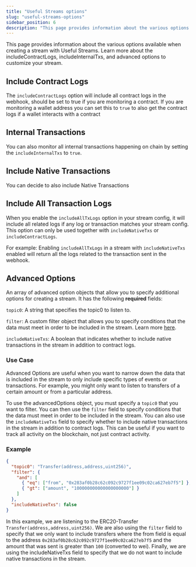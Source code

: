 ```yaml
---
title: "Useful Streams options"
slug: "useful-streams-options"
sidebar_position: 6
description: "This page provides information about the various options available when creating a stream with Useful Streams. Learn more about the includeContractLogs, includeInternalTxs, and advanced options to customize your stream."
---
```


This page provides information about the various options available when creating a stream with Useful Streams. Learn more about the includeContractLogs, includeInternalTxs, and advanced options to customize your stream.

## Include Contract Logs

The `includeContractLogs` option will include all contract logs in the webhook, should be set to true if you are monitoring a contract. If you are monitoring a wallet address you can set this to `true` to also get the contract logs if a wallet interacts with a contract

## Internal Transactions

You can also monitor all internal transactions happening on chain by setting the `includeInternalTxs` to `true`.

## Include Native Transactions

You can decide to also include Native Transactions

## Include All Transaction Logs

When you enable the `includeAllTxLogs` option in your stream config, it will include all related logs if any log or transaction matches your stream config. This option can only be used together with `includeNativeTxs` or `includeContractLogs`.

For example: Enabling `includeAllTxLogs` in a stream with `includeNativeTxs` enabled will return all the logs related to the transaction sent in the webhook.

## Advanced Options
An array of advanced option objects that allow you to specify additional options for creating a stream. It has the following **required** fields:

`topic0`: A string that specifies the topic0 to listen to.

`filter`: A custom filter object that allows you to specify conditions that the data must meet in order to be included in the stream. Learn more [here](https://docs.moralis.io/streams-api/filter-streams).

`includeNativeTxs`: A boolean that indicates whether to include native transactions in the stream in addition to contract logs.

### Use Case

Advanced Options are useful when you want to narrow down the data that is included in the stream to only include specific types of events or transactions. For example, you might only want to listen to transfers of a certain amount or from a particular address.

To use the advancedOptions object, you must specify a `topic0` that you want to filter. You can then use the `filter` field to specify conditions that the data must meet in order to be included in the stream. You can also use the `includeNativeTxs` field to specify whether to include native transactions in the stream in addition to contract logs. This can be useful if you want to track all activity on the blockchain, not just contract activity.

### Example

```json
{
  "topic0": "Transfer(address,address,uint256)",
  "filter": {
    "and": [
      { "eq": ["from", "0x283af0b28c62c092c9727f1ee09c02ca627eb7f5"] },
      { "gt": ["amount", "100000000000000000000"] }
    ]
  },
  "includeNativeTxs": false
}
```

In this example, we are listening to the ERC20-Transfer `Transfer(address,address,uint256)`. We are also using the `filter` field to specify that we only want to include transfers where the from field is equal to the address `0x283af0b28c62c092c9727f1ee09c02ca627eb7f5` and the amount that was sent is greater than `100` (converted to wei). Finally, we are using the includeNativeTxs field to specify that we do not want to include native transactions in the stream.